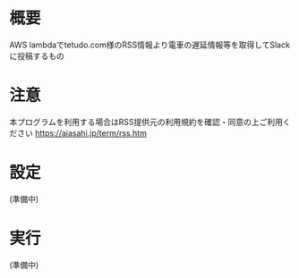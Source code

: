 # 概要

AWS lambdaでtetudo.com様のRSS情報より電車の遅延情報等を取得してSlackに投稿するもの

# 注意

本プログラムを利用する場合はRSS提供元の利用規約を確認・同意の上ご利用ください
https://aiasahi.jp/term/rss.htm


# 設定

(準備中)

# 実行

(準備中)

